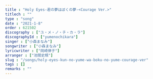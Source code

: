 ```yaml
---
title : "Holy Eyes-君の夢はぼくの夢-<Courage Ver.>"
titlech : ""
type : "song"
date : "2021-1-8"
order : 621502
discography : ["ユ・メ・ノ・チ・カ・ラ"]
discographyId : ["yumenochikara"]
singer : ["小森まなみ"]
songwriter : ["小森まなみ"]
lyricwriter : ["岡崎律子"]
arranger : ["池間史規"]
slug : "/songs/holy-eyes-kun-no-yume-wa-boku-no-yume-courage-ver"
tags : []
remarks : ""
---
```


